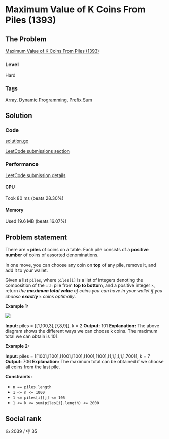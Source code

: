 # Maximum Value of K Coins From Piles (1393)

## The Problem

[Maximum Value of K Coins From Piles (1393)](https://leetcode.com/problems/maximum-value-of-k-coins-from-piles)

### Level

Hard

### Tags

 [Array](https://leetcode.com/tag/array), [Dynamic Programming](https://leetcode.com/tag/dynamic-programming), [Prefix Sum](https://leetcode.com/tag/prefix-sum)

## Solution

### Code

[solution.go](solution.go)

[LeetCode submissions section](https://leetcode.com/problems/maximum-value-of-k-coins-from-piles/submissions/953855455/)

### Performance

[LeetCode submission details](https://leetcode.com/submissions/detail/953855455/)

#### CPU

Took 80 ms (beats 28.30%)

#### Memory

Used 19.6 MB (beats 16.07%)

## Problem statement

There are `n` **piles** of coins on a table. Each pile consists of a **positive number** of coins of assorted denominations.

In one move, you can choose any coin on **top** of any pile, remove it, and add it to your wallet.

Given a list `piles`, where `piles[i]` is a list of integers denoting the composition of the `ith` pile from **top to bottom**, and a positive integer `k`, return _the **maximum total value** of coins you can have in your wallet if you choose **exactly**_ `k` _coins optimally_.

**Example 1:**

![](https://assets.leetcode.com/uploads/2019/11/09/e1.png) 


**Input:** piles = [[1,100,3],[7,8,9]], k = 2
**Output:** 101
**Explanation:**
The above diagram shows the different ways we can choose k coins.
The maximum total we can obtain is 101.

**Example 2:**


**Input:** piles = [[100],[100],[100],[100],[100],[100],[1,1,1,1,1,1,700]], k = 7
**Output:** 706
**Explanation:**
The maximum total can be obtained if we choose all coins from the last pile.

**Constraints:**

* `n == piles.length`
* `1 <= n <= 1000`
* `1 <= piles[i][j] <= 105`
* `1 <= k <= sum(piles[i].length) <= 2000`

## Social rank

:thumbsup: 2039 / :thumbsdown: 35

